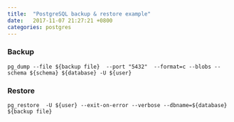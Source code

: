 ```yaml
---
title:  "PostgreSQL backup & restore example"
date:   2017-11-07 21:27:21 +0800
categories: postgres
---
```


### Backup 
`pg_dump --file ${backup file}  --port "5432"  --format=c --blobs --schema ${schema} ${database} -U ${user}` 
### Restore
`pg_restore  -U ${user} --exit-on-error --verbose --dbname=${database} ${backup file}`
